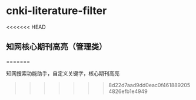 # cnki-literature-filter
<<<<<<< HEAD
## 知网核心期刊高亮（管理类）
=======

知网搜索功能助手，自定义关键字，核心期刊高亮
>>>>>>> 8d22d7aad9dd0eac0f4618892054826efb1e4949
